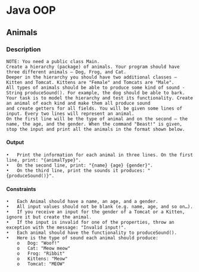 # Java OOP

## Animals

### Description

    NOTE: You need a public class Main. 
    Create a hierarchy (package) of animals. Your program should have three different animals – Dog, Frog, and Cat. 
    Deeper in the hierarchy you should have two additional classes – Kitten and Tomcat. Kittens are "Female" and Tomcats are "Male".
    All types of animals should be able to produce some kind of sound - String produceSound(). For example, the dog should be able to bark.
    Your task is to model the hierarchy and test its functionality. Create an animal of each kind and make them all produce sound
    and create getters for all fields. You will be given some lines of input. Every two lines will represent an animal. 
    On the first line will be the type of animal and on the second – the name, the age, and the gender. When the command "Beast!" is given,
    stop the input and print all the animals in the format shown below. 

#### Output 
    •	Print the information for each animal in three lines. On the first line, print: "{animalType}". 
    •	On the second line, print: "{name} {age} {gender}". 
    •	On the third line, print the sounds it produces: "{produceSound()}". 
#### Constraints 
    •	Each Animal should have a name, an age, and a gender. 
    •	All input values should not be blank (e.g. name, age, and so on…). 
    •	If you receive an input for the gender of a Tomcat or a Kitten, ignore it but create the animal. 
    •	If the input is invalid for one of the properties, throw an exception with the message: "Invalid input!". 
    •	Each animal should have the functionality to produceSound(). 
    •	Here is the type of sound each animal should produce: 
        o	Dog: "Woof!" 
        o	Cat: "Meow meow" 
        o	Frog: "Ribbit" 
        o	Kittens: "Meow" 
        o	Tomcat: "MEOW"




